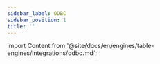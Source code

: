 ```yaml
---
sidebar_label: ODBC
sidebar_position: 1
title: ''
---
```


import Content from '@site/docs/en/engines/table-engines/integrations/odbc.md';

<Content />


